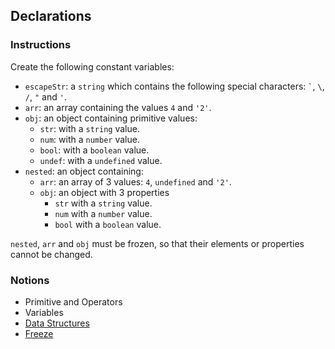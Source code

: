 ## Declarations

### Instructions

Create the following constant variables:

- `escapeStr`: a `string` which contains the following special characters: `` ` ``, `\`, `/`, `"` and `'`.
- `arr`: an array containing the values `4` and `'2'`.
- `obj`: an object containing primitive values:
  - `str`: with a `string` value.
  - `num`: with a `number` value.
  - `bool`: with a `boolean` value.
  - `undef`: with a `undefined` value.
- `nested`: an object containing:
  - `arr`: an array of 3 values: `4`, `undefined` and `'2'`.
  - `obj`: an object with 3 properties
    - `str` with a `string` value.
    - `num` with a `number` value.
    - `bool` with a `boolean` value.

`nested`, `arr` and `obj` must be frozen, so that their elements or properties cannot be changed.

### Notions

- Primitive and Operators
- Variables
- [Data Structures](https://nan-academy.github.io/js-training/examples/data-structures.js)
- [Freeze](https://devdocs.io/javascript/global_objects/object/freeze)
